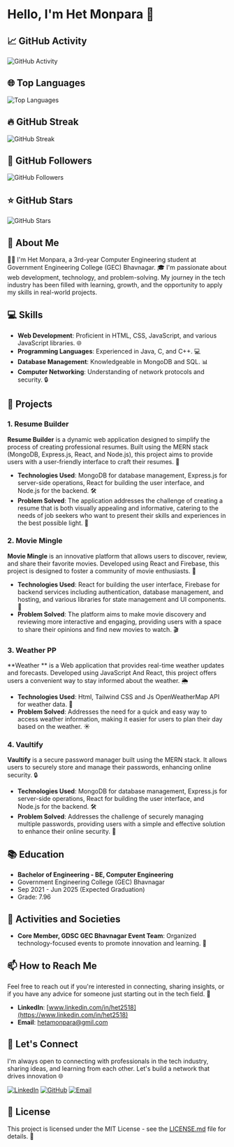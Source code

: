 # Hello, I'm Het Monpara 👋

## 📈 GitHub Activity

![GitHub Activity](https://github-readme-stats.vercel.app/api?username=Het2518&show_icons=true&theme=radical)

## 🌐 Top Languages

![Top Languages](https://github-readme-stats.vercel.app/api/top-langs/?username=Het2518&layout=compact&theme=radical)

## 🔥 GitHub Streak

![GitHub Streak](https://github-readme-streak-stats.herokuapp.com/?user=Het2518&theme=radical)

## 👥 GitHub Followers

![GitHub Followers](https://img.shields.io/github/followers/Het2518?label=Follow&style=social)

## ⭐ GitHub Stars

![GitHub Stars](https://img.shields.io/github/stars/Het2518?affiliations=OWNER&style=social)

## 🚀 About Me

👨‍💻 I'm Het Monpara, a 3rd-year Computer Engineering student at Government Engineering College (GEC) Bhavnagar. 🎓 I'm passionate about web development, technology, and problem-solving. My journey in the tech industry has been filled with learning, growth, and the opportunity to apply my skills in real-world projects.

## 💻 Skills

- **Web Development**: Proficient in HTML, CSS, JavaScript, and various JavaScript libraries. 🌐
- **Programming Languages**: Experienced in Java, C, and C++. 💻
- **Database Management**: Knowledgeable in MongoDB and SQL. 📊
- **Computer Networking**: Understanding of network protocols and security. 🔒

## 🎯 Projects

### 1. **Resume Builder**

**Resume Builder** is a dynamic web application designed to simplify the process of creating professional resumes. Built using the MERN stack (MongoDB, Express.js, React, and Node.js), this project aims to provide users with a user-friendly interface to craft their resumes. 📝

- **Technologies Used**: MongoDB for database management, Express.js for server-side operations, React for building the user interface, and Node.js for the backend. 🛠️
- **Problem Solved**: The application addresses the challenge of creating a resume that is both visually appealing and informative, catering to the needs of job seekers who want to present their skills and experiences in the best possible light. 🎯

### 2. **Movie Mingle**

**Movie Mingle** is an innovative platform that allows users to discover, review, and share their favorite movies. Developed using React and Firebase, this project is designed to foster a community of movie enthusiasts. 🎥

- **Technologies Used**: React for building the user interface, Firebase for backend services including authentication, database management, and hosting, and various libraries for state management and UI components. 🌟
- **Problem Solved**: The platform aims to make movie discovery and reviewing more interactive and engaging, providing users with a space to share their opinions and find new movies to watch. 🎬

### 3. **Weather PP**

**Weather ** is a Web application that provides real-time weather updates and forecasts. Developed using JavaScript And React, this project offers users a convenient way to stay informed about the weather. 🌦️

- **Technologies Used**: Html, Tailwind CSS and Js OpenWeatherMap API for weather data. 📱
- **Problem Solved**: Addresses the need for a quick and easy way to access weather information, making it easier for users to plan their day based on the weather. ☀️

### 4. **Vaultify**

**Vaultify** is a secure password manager built using the MERN stack. It allows users to securely store and manage their passwords, enhancing online security. 🔒

- **Technologies Used**: MongoDB for database management, Express.js for server-side operations, React for building the user interface, and Node.js for the backend. 🛠️
- **Problem Solved**: Addresses the challenge of securely managing multiple passwords, providing users with a simple and effective solution to enhance their online security. 🔑

## 📚 Education

- **Bachelor of Engineering - BE, Computer Engineering**
 - Government Engineering College (GEC) Bhavnagar
 - Sep 2021 - Jun 2025 (Expected Graduation)
 - Grade: 7.96

## 🌱 Activities and Societies

- **Core Member, GDSC GEC Bhavnagar Event Team**: Organized technology-focused events to promote innovation and learning. 📅

## 📫 How to Reach Me

Feel free to reach out if you're interested in connecting, sharing insights, or if you have any advice for someone just starting out in the tech field. 💬

- **LinkedIn**: [www.linkedin.com/in/het2518](https://www.linkedin.com/in/het2518)
- **Email**: hetamonpara@gmil.com

## 🤝 Let's Connect

I'm always open to connecting with professionals in the tech industry, sharing ideas, and learning from each other. Let's build a network that drives innovation 🌐

[![LinkedIn](https://img.shields.io/badge/-LinkedIn-blue?style=flat&logo=Linkedin&logoColor=white)](https://www.linkedin.com/in/het2518)
[![GitHub](https://img.shields.io/badge/-GitHub-181717?style=flat&logo=github)](https://github.com/Het2518)
[![Email](https://img.shields.io/badge/-Email-D14836?style=flat&logo=Gmail&logoColor=white)](mailto:hetamonpara@gmil.com)

## 📄 License

This project is licensed under the MIT License - see the [LICENSE.md](LICENSE.md) file for details. 📄

